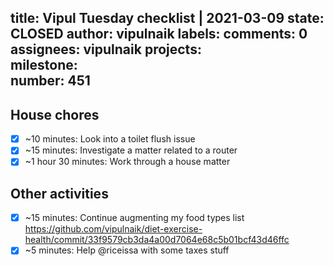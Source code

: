 title:	Vipul Tuesday checklist | 2021-03-09
state:	CLOSED
author:	vipulnaik
labels:	
comments:	0
assignees:	vipulnaik
projects:	
milestone:	
number:	451
--
## House chores

- [x] ~10 minutes: Look into a toilet flush issue
- [x] ~15 minutes: Investigate a matter related to a router 
- [x] ~1 hour 30 minutes: Work through a house matter 

## Other activities

- [x] ~15 minutes: Continue augmenting my food types list https://github.com/vipulnaik/diet-exercise-health/commit/33f9579cb3da4a00d7064e68c5b01bcf43d46ffc
- [x] ~5 minutes: Help @riceissa with some taxes stuff 
